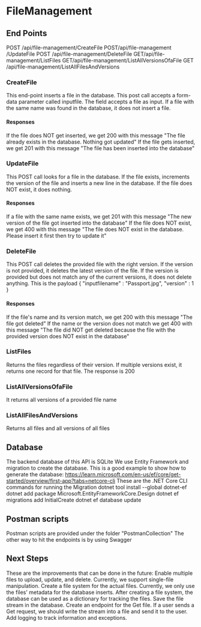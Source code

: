 # FileManagement
## End Points
POST        ​/api​/file-management​/CreateFile
POST        ​/api​/file-management​/UpdateFile
POST        ​/api​/file-management​/DeleteFile
GET         ​/api​/file-management​/ListFiles
GET         ​/api​/file-management​/ListAllVersionsOfaFile
GET         ​/api​/file-management​/ListAllFilesAndVersions

### CreateFile
This end-point inserts a file in the database. This post call accepts a form-data parameter called inputfile. The field accepts a file as input. If a file with the same name was found in the database, it does not insert a file.
#### Responses
If the file does NOT get inserted, we get 200 with this message "The file already exists in the database. Nothing got updated"
If the file gets inserted, we get 201 with this message "The file has been inserted into the database"

### UpdateFile
This POST call looks for a file in the database. If the file exists, increments the version of the file and inserts a new line in the database.
If the file does NOT exist, it does nothing.
#### Responses
If a file with the same name exists, we get 201 with this message "The new version of the file got inserted into the database"
If the file does NOT exist, we get 400 with this message "The file does NOT exist in the database. Please insert it first then try to update it"

### DeleteFile
This POST call deletes the provided file with the right version. If the version is not provided, it deletes the latest version of the file. If the version is provided but does not match any of the current versions, it does not delete anything. This is the payload
{
    "inputfilename" : "Passport.jpg",
    "version" : 1
}

#### Responses
If the file's name and its version match, we get 200 with this message "The file got deleted"
If the name or the version does not match we get 400 with this message "The file did NOT get deleted because the file with the provided version does NOT exist in the database"

### ListFiles
Returns the files regardless of their version. If multiple versions exist, it returns one record for that file. The response is 200

### ListAllVersionsOfaFile
It returns all versions of a provided file name

### ListAllFilesAndVersions
Returns all files and all versions of all files

## Database
The backend database of this API is SQLite
We use Entity Framework and migration to create the database. This is a good example to show how to generate the database: https://learn.microsoft.com/en-us/ef/core/get-started/overview/first-app?tabs=netcore-cli
These are the .NET Core CLI commands for running the Migration
dotnet tool install --global dotnet-ef
dotnet add package Microsoft.EntityFrameworkCore.Design
dotnet ef migrations add InitialCreate
dotnet ef database update

## Postman scripts
Postman scripts are provided under the folder "PostmanCollection"
The other way to hit the endpoints is by using Swagger

## Next Steps
These are the improvements that can be done in the future:
Enable multiple files to upload, update, and delete. Currently, we support single-file manipulation.
Create a file system for the actual files. Currently, we only use the files' metadata for the database inserts.
After creating a file system, the database can be used as a dictionary for tracking the files.
Save the file stream in the database. Create an endpoint for the Get file. If a user sends a Get request, we should write the stream into a file and send it to the user.
Add logging to track information and exceptions.
